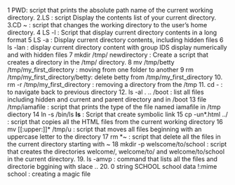 1 PWD: script that prints the absolute path name of the current working directory.
2.LS : script Display the contents list of your current directory.
3.CD ~ : script that changes the working directory to the user’s home directory.
4 LS -l : Script that display current directory contents in a long format
5 LS -a : Display current directory contents, including hidden files
6 ls -lan : display current directory content with group IDS display numerically and with hidden files
7 mkdir /tmp/ newdirectory : Create a script that creates a directory in the /tmp/ directory.
8 mv /tmp/betty /tmp/my_first_directory : moving from one folder to another
9 rm /tmp/my_first_directory/betty: delete betty from /tmp/my_first_directory
10. rm -r /tmp/my_first_directory : removing a directory from the /tmp
11. cd - : to navigate back to previous directory
12. ls -al . .. /boot : list all files including hidden and current and parent directory and in /boot
13 file /tmp/iamafile : script that prints the type of the file named iamafile in /tmp diectory
14 ln -s /bin/ls __ls__ : Script that create symbolic link
15 cp -un*.html ../ :  script that copies all the HTML files from the current working directory
16 mv [[:upper:]]* /tmp/u : script that moves all files beginning with an uppercase letter to the directory
17 rm *~ :  script that delete all the files in the current directory starting with ~
18 mkdir -p welscome/to/school : script that creates the directories welcome/, welcome/to/ and welcome/to/school in the current directory.
19. ls -amvp : command that lists all the files and directorie bggining with slace ..
20. 0 string SCHOOL school data !:mime school : creating a magic file
